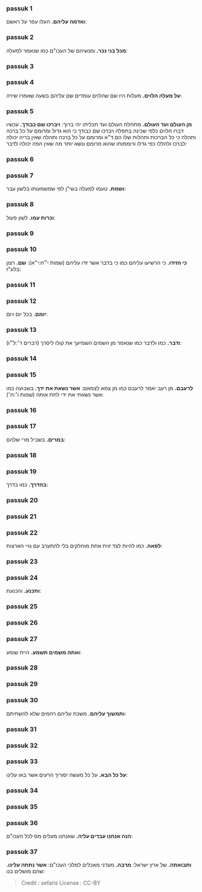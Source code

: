 
### passuk 1
<b>ואדמה עליהם.</b> העלו עפר על ראשם:

### passuk 2
<b>מכל בני נכר.</b> ומנשיהם של העכו"ם כמו שנאמר למעלה:

### passuk 3

### passuk 4
<b>על מעלה הלוים.</b> מעלות היו שם שהלוים עומדים שם עליהם בשעה שאמרו שירה:

### passuk 5
<b>מן העולם ועד העולם.</b> מתחלת העולם ועד תכליתו יהי ברוך:
<b>ויברכו שם כבודך.</b> עכשיו דברו הלוים כלפי שכינה בתפלה ויברכו שם כבודך כי הוא גדול ומרומם על כל ברכה ותהלה כי כל הברכות ותהלות שלו הם ד"א ומרומם על כל ברכה ותהלה שאין בריה יכולה לברכו ולהללו כפי גדלו ורוממותו שהוא מרומם ונשא יותר מה שאין הפה יכולה לדבר:

### passuk 6

### passuk 7
<b>ושמת.</b> טעמו למעלה בשי"ן לפי שמשמעותו בלשון עבר:

### passuk 8
<b>וכרות עמו.</b> לשון פעול:

### passuk 9

### passuk 10
<b>כי הזידו.</b> כי הרשיעו עליהם כמו כי בדבר אשר זדו עליהם (שמות י״ח:י״א):
<b>שם.</b> רצון בלע"ז:

### passuk 11

### passuk 12
<b>יומם.</b> בכל יום ויום:

### passuk 13
<b>ודבר.</b> כמו ולדבר כמו שנאמר מן השמים השמיעך את קולו ליסרך (דברים ד׳:ל״ו):

### passuk 14

### passuk 15
<b>לרעבם.</b> מן רעב יאמר לרעבם כמו מן צמא לצמאם:
<b>אשר נשאת את ידך.</b> בשבועה כמו אשר נשאתי את ידי לתת אותה (שמות ו׳:ח׳):

### passuk 16

### passuk 17
<b>במרים.</b> בשביל מרי שלהם:

### passuk 18

### passuk 19
<b>בהדרך.</b> כמו בדרך:

### passuk 20

### passuk 21

### passuk 22
<b>לפאה.</b> כמו להיות לצד זוית אחת מוחלקים בלי להתערב עם גויי הארצות:

### passuk 23

### passuk 24
<b>ותכנע.</b> והכנעת:

### passuk 25

### passuk 26

### passuk 27
<b>ואתה משמים תשמע.</b> היית שומע:

### passuk 28

### passuk 29

### passuk 30
<b>ותמשוך עליהם.</b> משכת עליהם רחמים שלא להשחיתם:

### passuk 31

### passuk 32

### passuk 33
<b>על כל הבא.</b> על כל מעשה יסוריך הרעים אשר באו עלינו:

### passuk 34

### passuk 35

### passuk 36
<b>הנה אנחנו עבדים עליה.</b> שאנחנו מעלים מס לכל העכו"ם:

### passuk 37
<b>ותבואתה.</b> של ארץ ישראל:
<b>מרבה.</b> מעדני מאכלים למלכי העכו"ם: 
<b>אשר נתתה עלינו.</b> שהם מושלים בנו:

>Credit : sefaris
>License : CC-BY